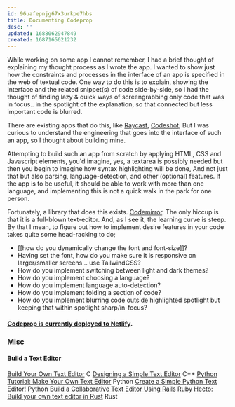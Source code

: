 ```yaml
---
id: 96uafepnjg67x3urkpe7hbs
title: Documenting Codeprop
desc: ''
updated: 1688062947849
created: 1687165621232
---
```


While working on some app I cannot remember, I had a brief thought of explaining my thought process as I wrote the app. I wanted to show just how the constraints and processes in the interface of an app is specified in the web of textual code. One way to do this is to explain, showing the interface and the related snippet(s) of code side-by-side, so I had the thought of finding lazy & quick ways of screengrabbing only code that was in focus.. in the spotlight of the explanation, so that connected but less important code is blurred.

There are existing apps that do this, like [Raycast](https://ray.so/), [Codeshot](https://codeshotapp.com/); But I was curious to understand the engineering that goes into the interface of such an app, so I thought about building mine.

Attempting to build such an app from scratch by applying HTML, CSS and Javascript elements, you'd imagine, yes, a textarea is possibly needed but then you begin to imagine how syntax highlighting will be done, And not just that but also parsing, language-detection, and other (optional) features. If the app is to be useful, it should be able to work with more than one language, and implementing this is not a quick walk in the park for one person.

Fortunately, a library that does this exists. [Codemirror](https://codemirror.net/). The only hiccup is that it is a full-blown text-editor. And, as I see it, the learning curve is steep. By that I mean, to figure out how to implement desire features in your code takes quite some head-racking to do;
- [[how do you dynamically change the font and font-size]]?
- Having set the font, how do you make sure it is responsive on larger/smaller screens... use TailwindCSS?
- How do you implement switching between light and dark themes?
- How do you implement choosing a language?
- How do you implement language auto-detection?
- How do you implement folding a section of code?
- How do you implement blurring code outside highlighted spotlight but keeping that within spotlight sharp/in-focus?

#### [Codeprop is currently deployed to Netlify](https://codeprop.netlify.app/).

### Misc
#### Build a Text Editor
[Build Your Own Text Editor](https://viewsourcecode.org/snaptoken/kilo/) C
[Designing a Simple Text Editor](http://www.fltk.org/doc-1.1/editor.html) C++
[Python Tutorial: Make Your Own Text Editor](https://www.youtube.com/watch?v=xqDonHEYPgA) Python
[Create a Simple Python Text Editor!](http://www.instructables.com/id/Create-a-Simple-Python-Text-Editor/) Python
[Build a Collaborative Text Editor Using Rails](https://blog.aha.io/text-editor/) Ruby
[Hecto: Build your own text editor in Rust](https://www.flenker.blog/hecto/) Rust

